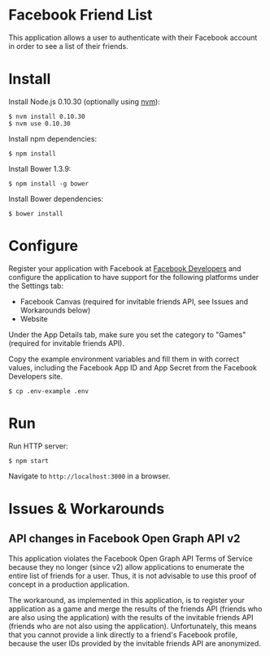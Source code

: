 # Facebook Friend List

This application allows a user to authenticate with their Facebook account
in order to see a list of their friends.

# Install

Install Node.js 0.10.30 (optionally using [nvm][1]):

    $ nvm install 0.10.30
    $ nvm use 0.10.30

Install npm dependencies:

    $ npm install

Install Bower 1.3.9:

    $ npm install -g bower

Install Bower dependencies:

    $ bower install

# Configure

Register your application with Facebook at [Facebook Developers][2] and
configure the application to have support for the following platforms under
the Settings tab:

* Facebook Canvas (required for invitable friends API, see Issues and
  Workarounds below)
* Website

Under the App Details tab, make sure you set the category to "Games" (required
for invitable friends API).

Copy the example environment variables and fill them in with correct values,
including the Facebook App ID and App Secret from the Facebook Developers site.

    $ cp .env-example .env

# Run

Run HTTP server:

    $ npm start

Navigate to `http://localhost:3000` in a browser.

# Issues & Workarounds

## API changes in Facebook Open Graph API v2

This application violates the Facebook Open Graph API Terms of Service because
they no longer (since v2) allow applications to enumerate the entire list of
friends for a user. Thus, it is not advisable to use this proof of concept in
a production application.

The workaround, as implemented in this application, is to register your
application as a game and merge the results of the friends API (friends who
are also using the application) with the results of the invitable friends API
(friends who are not also using the application). Unfortunately, this means
that you cannot provide a link directly to a friend's Facebook profile,
because the user IDs provided by the invitable friends API are anonymized.

[1]: https://github.com/creationix/nvm
[2]: https://developers.facebook.com/
